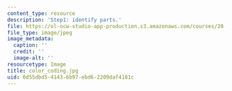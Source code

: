 ```yaml
---
content_type: resource
description: 'Step1: identify parts.'
file: https://ol-ocw-studio-app-production.s3.amazonaws.com/courses/20-109-laboratory-fundamentals-in-biological-engineering-fall-2007/0d55dbd541436b97ebd62209daf4181c_color_coding.jpg
file_type: image/jpeg
image_metadata:
  caption: ''
  credit: ''
  image-alt: ''
resourcetype: Image
title: color_coding.jpg
uid: 0d55dbd5-4143-6b97-ebd6-2209daf4181c
---
```

